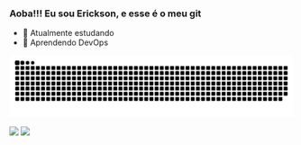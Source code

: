 ### Aoba!!!  Eu sou Erickson, e esse é o meu git

- 🔭 Atualmente estudando
- 🌱 Aprendendo DevOps

![Snake animation](https://github.com/Ericksongit/Ericksongit/blob/output/github-contribution-grid-snake.svg)

<a href = "mailto:hdias2331@gmail.com"><img src="https://img.shields.io/badge/-Gmail-%23333?style=for-the-badge&logo=gmail&logoColor=white" target="_blank"></a>
<a href="linkedin.com/in/henrique-a-a81408140" target="_blank"><img src="https://img.shields.io/badge/-LinkedIn-%230077B5?style=for-the-badge&logo=linkedin&logoColor=white" target="_blank"></a> 
    
